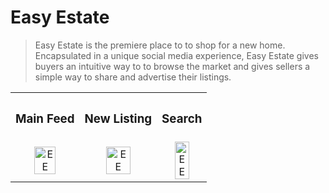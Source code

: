 
# Easy Estate

> Easy Estate is the premiere place to to shop for a new home. Encapsulated in a unique social media experience, Easy Estate gives buyers an intuitive way to to browse the market and gives sellers a simple way to share and advertise their listings.

<div align="center">
  <table>
    <tbody>
      <tr>
          <th align="center" height="15"><h3>Main Feed</h3></th>
          <th align="center" height="15"><h3>New Listing</h3></th>
          <th align="center" height="15"><h3>Search</h3></th>
      </tr>
      <tr>
        <td align="center">
         <a href="https://github.com/WabaScript/easy-estate-front-end"><img src="https://user-images.githubusercontent.com/59180399/87334373-89c6ad80-c50c-11ea-8ce9-00ced78ea0c1.PNG" title="EasyEstate" alt="EE" width="60%" height="60%"></a>
        </td>
        <td align="center">
          <a href="https://github.com/WabaScript/easy-estate-front-end"><img src="https://user-images.githubusercontent.com/59180399/87334382-8d5a3480-c50c-11ea-82ad-1a95acefeed4.PNG" title="EasyEstate" alt="EE" width="60%" height="60%"></a>
        </td>
        <td align="center">
          <a href="https://github.com/WabaScript/easy-estate-front-end"><img src="https://user-images.githubusercontent.com/59180399/87334383-8d5a3480-c50c-11ea-8c46-c64a80ca458c.PNG" title="EasyEstate" alt="EE" width="60%" height="60%"></a>
        </td>
      </tr>
    </tbody>
  </table>
</div>


